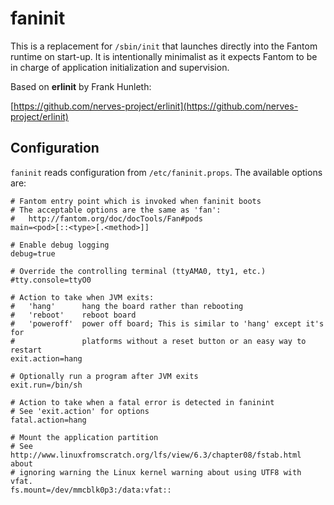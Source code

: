 # **faninit**

This is a replacement for `/sbin/init` that launches directly into the Fantom
runtime on start-up. It is intentionally minimalist as it expects Fantom to be
in charge of application initialization and supervision.

Based on **erlinit** by Frank Hunleth:

[https://github.com/nerves-project/erlinit](https://github.com/nerves-project/erlinit)

## **Configuration**

`faninit` reads configuration from `/etc/faninit.props`. The available options
are:

    # Fantom entry point which is invoked when faninit boots
    # The acceptable options are the same as 'fan':
    #   http://fantom.org/doc/docTools/Fan#pods
    main=<pod>[::<type>[.<method>]]

    # Enable debug logging
    debug=true

    # Override the controlling terminal (ttyAMA0, tty1, etc.)
    #tty.console=ttyO0

    # Action to take when JVM exits:
    #   'hang'      hang the board rather than rebooting
    #   'reboot'    reboot board
    #   'poweroff'  power off board; This is similar to 'hang' except it's for
    #               platforms without a reset button or an easy way to restart
    exit.action=hang

    # Optionally run a program after JVM exits
    exit.run=/bin/sh

    # Action to take when a fatal error is detected in faninint
    # See 'exit.action' for options
    fatal.action=hang

    # Mount the application partition
    # See http://www.linuxfromscratch.org/lfs/view/6.3/chapter08/fstab.html about
    # ignoring warning the Linux kernel warning about using UTF8 with vfat.
    fs.mount=/dev/mmcblk0p3:/data:vfat::